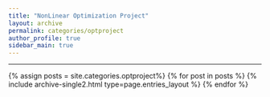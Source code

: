 ```yaml
---
title: "NonLinear Optimization Project"
layout: archive
permalink: categories/optproject
author_profile: true
sidebar_main: true
---
```


<!-- 공백이 포함되어 있는 카테고리 이름의 경우 site.categories.['a b c'] 이런식으로! -->

***

{% assign posts = site.categories.optproject%}
{% for post in posts %} {% include archive-single2.html type=page.entries_layout %} {% endfor %}
 
